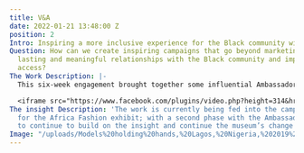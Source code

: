 ```yaml
---
title: V&A
date: 2022-01-21 13:48:00 Z
position: 2
Intro: Inspiring a more inclusive experience for the Black community with the V&A
Question: How can we create inspiring campaigns that go beyond marketing to build
  lasting and meaningful relationships with the Black community and improve creative
  access?
The Work Description: |-
  This six-week engagement brought together some influential Ambassadors from the community and a group of energised and enthusiastic V&A staff for an immersive workshop to get a better understanding of this exciting and underserved audience. We used the rich insight surfaced from the difficult conversations on the night to craft a creative strategy that could spark change for the museum; mapping out a journey towards becoming a more inclusive and welcoming space for non-white audiences starting with the campaign for its upcoming Africa Fashion exhibit.

  <iframe src="https://www.facebook.com/plugins/video.php?height=314&href=https%3A%2F%2Fwww.facebook.com%2Fvictoriaandalbertmuseum%2Fvideos%2F1128557010882000%2F&show_text=false&width=560&t=0" width="560" height="314" style="border:none;overflow:hidden" scrolling="no" frameborder="0" allowfullscreen="true" allow="autoplay; clipboard-write; encrypted-media; picture-in-picture; web-share" allowFullScreen="true"></iframe>
The insight Description: 'The work is currently being fed into the campaign strategy
  for the Africa Fashion exhibit; with a second phase with the Ambassadors being planned
  to continue to build on the insight and continue the museum’s change  journey. '
Image: "/uploads/Models%20holding%20hands,%20Lagos,%20Nigeria,%202019%20by%20Stephen%20Tayo.%20Courtesy%20Lagos%20Fashion%20Week.jpg"
---
```


